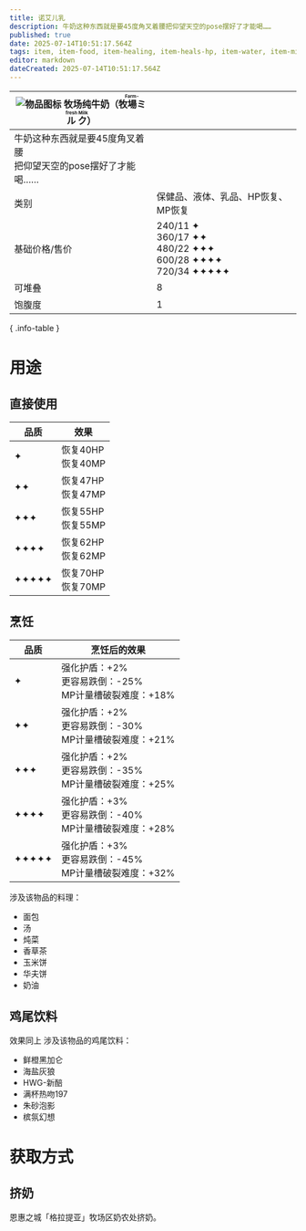 ```yaml
---
title: 诺艾儿乳
description: 牛奶这种东西就是要45度角叉着腰把仰望天空的pose摆好了才能喝……
published: true
date: 2025-07-14T10:51:17.564Z
tags: item, item-food, item-healing, item-heals-hp, item-water, item-milk, item-recovers-mp
editor: markdown
dateCreated: 2025-07-14T10:51:17.564Z
---
```


| <div markdown>![物品图标](/assets/global/items/milk_bottle.png) <span>牧场纯牛奶（<ruby lang="ja">牧場ミルク<rt>Farm-fresh Milk</rt></ruby>）</span></div> ||
| - | - |
| 牛奶这种东西就是要45度角叉着腰<br>把仰望天空的pose摆好了才能喝…… ||
| 类别 | 保健品、液体、乳品、HP恢复、MP恢复 |
| 基础价格/售价 | 240/11 ✦<br>360/17 ✦✦<br>480/22 ✦✦✦<br>600/28 ✦✦✦✦<br>720/34 ✦✦✦✦✦ |
| 可堆叠 | 8 |
| 饱腹度 | 1 |
{ .info-table }

# 用途
## 直接使用
| 品质 | 效果 |
| - | - |
| ✦ | 恢复40HP<br>恢复40MP |
| ✦✦ | 恢复47HP<br>恢复47MP |
| ✦✦✦ | 恢复55HP<br>恢复55MP |
| ✦✦✦✦ | 恢复62HP<br>恢复62MP |
| ✦✦✦✦✦ | 恢复70HP<br>恢复70MP |

## 烹饪
| 品质 | 烹饪后的效果 |
| - | - |
| ✦ | 强化护盾：+2%<br>更容易跌倒：-25%<br>MP计量槽破裂难度：+18% |
| ✦✦ | 强化护盾：+2%<br>更容易跌倒：-30%<br>MP计量槽破裂难度：+21% |
| ✦✦✦ | 强化护盾：+2%<br>更容易跌倒：-35%<br>MP计量槽破裂难度：+25% |
| ✦✦✦✦ | 强化护盾：+3%<br>更容易跌倒：-40%<br>MP计量槽破裂难度：+28% |
| ✦✦✦✦✦ | 强化护盾：+3%<br>更容易跌倒：-45%<br>MP计量槽破裂难度：+32% |
涉及该物品的料理：
- 面包
- 汤
- 炖菜
- 香草茶
- 玉米饼
- 华夫饼
- 奶油

## 鸡尾饮料
效果同上
涉及该物品的鸡尾饮料：
- 鲜橙黑加仑
- 海盐灰狼
- HWG-新醅
- 满杯热吻197
- 朱砂泡影
- 槟氛幻想

# 获取方式
## 挤奶
恩惠之城「格拉提亚」牧场区奶农处挤奶。

